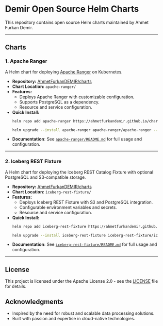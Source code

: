 # Demir Open Source Helm Charts

This repository contains open source Helm charts maintained by Ahmet Furkan Demir.

---

## Charts

### 1. Apache Ranger

A Helm chart for deploying [Apache Ranger](https://ranger.apache.org/) on Kubernetes.

- **Repository:** [AhmetFurkanDEMIR/charts](https://github.com/AhmetFurkanDEMIR/charts)
- **Chart Location:** `apache-ranger/`
- **Features:**
  - Deploys Apache Ranger with customizable configuration.
  - Supports PostgreSQL as a dependency.
  - Resource and service configuration.
- **Quick Install:**
  ```sh
  helm repo add apache-ranger https://ahmetfurkandemir.github.io/charts/demir-open-source/apache-ranger/

  helm upgrade --install apache-ranger apache-ranger/apache-ranger --version 0.1.0 -n apache-ranger --create-namespace
  ```
- **Documentation:** See [`apache-ranger/README.md`](demir-open-source/apache-ranger/README.md) for full usage and configuration.

---

### 2. Iceberg REST Fixture

A Helm chart for deploying the Iceberg REST Catalog Fixture with optional PostgreSQL and S3-compatible storage.

- **Repository:** [AhmetFurkanDEMIR/charts](https://github.com/AhmetFurkanDEMIR/charts)
- **Chart Location:** `iceberg-rest-fixture/`
- **Features:**
  - Deploys Iceberg REST Fixture with S3 and PostgreSQL integration.
  - Configurable environment variables and secrets.
  - Resource and service configuration.
- **Quick Install:**
  ```sh
  helm repo add iceberg-rest-fixture https://ahmetfurkandemir.github.io/charts/demir-open-source/iceberg-rest-fixture/

  helm upgrade --install iceberg-rest-fixture iceberg-rest-fixture/iceberg-rest-fixture --version 0.1.0 -n iceberg-rest-fixture --create-namespace
  ```
- **Documentation:** See [`iceberg-rest-fixture/README.md`](demir-open-source/iceberg-rest-fixture/README.md) for full usage and configuration.

---

## License

This project is licensed under the Apache License 2.0 - see the [LICENSE](LICENSE) file for details.

## Acknowledgments

- Inspired by the need for robust and scalable data processing solutions.
- Built with passion and expertise in cloud-native technologies.
